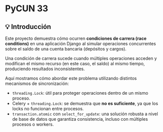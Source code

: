 # PyCUN 33

## 💡 Introducción

Este proyecto demuestra cómo ocurren **condiciones de carrera (race conditions)** en una aplicación Django al simular operaciones concurrentes sobre el saldo de una cuenta bancaria (depósitos y cargos).

Una condición de carrera sucede cuando múltiples operaciones acceden y modifican el mismo recurso (en este caso, el saldo) al mismo tiempo, produciendo resultados inconsistentes.

Aquí mostramos cómo abordar este problema utilizando distintos mecanismos de sincronización:

- `threading.Lock`: útil para proteger operaciones dentro de un mismo proceso.
- Celery + `threading.Lock`: se demuestra que **no es suficiente**, ya que los locks no funcionan entre procesos.
- `transaction.atomic` con `select_for_update`: una solución robusta a nivel de base de datos que garantiza consistencia, incluso con múltiples procesos o workers.
